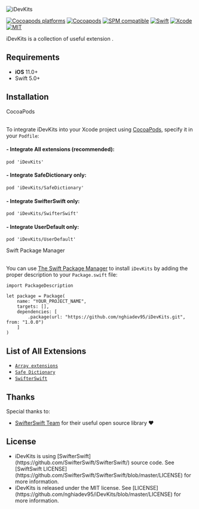 <p align="left">
  <img src="https://raw.githubusercontent.com/nghiadev95/iDevKits/master/Assets/logo.png" title="iDevKits">
</p>

<!-- [![Build Status](https://github.com/iDevKits/iDevKits/workflows/iDevKits/badge.svg?branch=master)](https://github.com/nghiadev95/iDevKits/actions) -->
[![Cocoapods platforms](https://img.shields.io/cocoapods/p/iDevKits)](https://github.com/nghiadev95/iDevKits)
[![Cocoapods](https://img.shields.io/cocoapods/v/iDevKits.svg)](https://cocoapods.org/pods/iDevKits)
[![SPM compatible](https://img.shields.io/badge/SPM-Compatible-brightgreen.svg?style=flat)](https://swift.org/package-manager/)
[![Swift](https://img.shields.io/badge/Swift-5.3-orange.svg)](https://swift.org)
[![Xcode](https://img.shields.io/badge/Xcode-11.6-blue.svg)](https://developer.apple.com/xcode)
[![MIT](https://img.shields.io/badge/License-MIT-red.svg)](https://opensource.org/licenses/MIT)

iDevKits is a collection of useful extension .

## Requirements

- **iOS** 11.0+
- Swift 5.0+

## Installation

<summary>CocoaPods</summary>
</br>
<p>To integrate iDevKits into your Xcode project using <a href="http://cocoapods.org">CocoaPods</a>, specify it in your <code>Podfile</code>:</p>

<h4>- Integrate All extensions (recommended):</h4>
<pre><code class="ruby language-ruby">pod 'iDevKits'</code></pre>

<h4>- Integrate SafeDictionary only:</h4>
<pre><code class="ruby language-ruby">pod 'iDevKits/SafeDictionary'</code></pre>

<h4>- Integrate SwifterSwift only:</h4>
<pre><code class="ruby language-ruby">pod 'iDevKits/SwifterSwift'</code></pre>

<h4>- Integrate UserDefault only:</h4>
<pre><code class="ruby language-ruby">pod 'iDevKits/UserDefault'</code></pre>

<summary>Swift Package Manager</summary>
</br>
<p>You can use <a href="https://swift.org/package-manager">The Swift Package Manager</a> to install <code>iDevKits</code> by adding the proper description to your <code>Package.swift</code> file:</p>

<pre><code class="swift language-swift">import PackageDescription

let package = Package(
    name: "YOUR_PROJECT_NAME",
    targets: [],
    dependencies: [
        .package(url: "https://github.com/nghiadev95/iDevKits.git", from: "1.0.0")
    ]
)
</code></pre>

## List of All Extensions

<ul>
<li><a href="https://github.com/nghiadev95/iDevKits/tree/master/Sources/UserDefault"><code>Array extensions</code></a></li>
<li><a href="https://github.com/nghiadev95/iDevKits/tree/master/Sources/SafeDictionary/SafeDictionary.swift"><code>Safe Dictionary</code></a></li>
<li><a href="https://github.com/nghiadev95/iDevKits/tree/master/Sources/SwifterSwift"><code>SwifterSwift</code></a></li>
</ul>

## Thanks

Special thanks to:

- [SwifterSwift Team](https://github.com/SwifterSwift/SwifterSwift) for their useful open source library ❤️

## License

<ul>
<li>iDevKits is using [SwifterSwift](https://github.com/SwifterSwift/SwifterSwift/) source code. See [SwiftSwift LICENSE](https://github.com/SwifterSwift/SwifterSwift/blob/master/LICENSE) for more information.</li>
<li>iDevKits is released under the MIT license. See [LICENSE](https://github.com/nghiadev95/iDevKits/blob/master/LICENSE) for more information.</li>
</ul>

